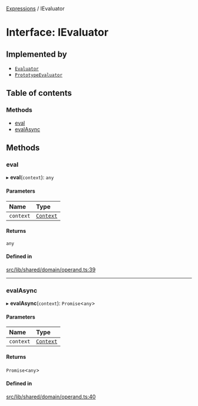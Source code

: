 [Expressions](../README.md) / IEvaluator

# Interface: IEvaluator

## Implemented by

- [`Evaluator`](../classes/Evaluator.md)
- [`PrototypeEvaluator`](../classes/PrototypeEvaluator.md)

## Table of contents

### Methods

- [eval](IEvaluator.md#eval)
- [evalAsync](IEvaluator.md#evalasync)

## Methods

### eval

▸ **eval**(`context`): `any`

#### Parameters

| Name | Type |
| :------ | :------ |
| `context` | [`Context`](../classes/Context.md) |

#### Returns

`any`

#### Defined in

[src/lib/shared/domain/operand.ts:39](https://github.com/data7expressions/3xpr/blob/24a5f5b/src/lib/shared/domain/operand.ts#L39)

___

### evalAsync

▸ **evalAsync**(`context`): `Promise`\<`any`\>

#### Parameters

| Name | Type |
| :------ | :------ |
| `context` | [`Context`](../classes/Context.md) |

#### Returns

`Promise`\<`any`\>

#### Defined in

[src/lib/shared/domain/operand.ts:40](https://github.com/data7expressions/3xpr/blob/24a5f5b/src/lib/shared/domain/operand.ts#L40)
